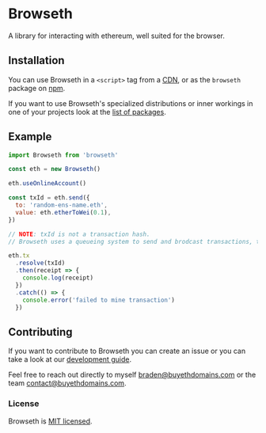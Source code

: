 # Browseth

A library for interacting with ethereum, well suited for the browser.

## Installation

You can use Browseth in a `<script>` tag from a
[CDN](https://unpkg.com/browseth@^0.1.0/build/browser.js), or as the `browseth`
package on [npm](https://www.npmjs.com/package/browseth).

If you want to use Browseth's specialized distributions or inner workings in one
of your projects look at the [list of packages](./PACKAGES.md).

## Example

```javascript
import Browseth from 'browseth'

const eth = new Browseth()

eth.useOnlineAccount()

const txId = eth.send({
  to: 'random-ens-name.eth',
  value: eth.etherToWei(0.1),
})

// NOTE: txId is not a transaction hash.
// Browseth uses a queueing system to send and brodcast transactions, txId is a uuid that Browseth uses internally.

eth.tx
  .resolve(txId)
  .then(receipt => {
    console.log(receipt)
  })
  .catch(() => {
    console.error('failed to mine transaction')
  })
```

## Contributing

If you want to contribute to Browseth you can create an issue or you can take a
look at our [development guide](./DEVELOPMENT.md).

Feel free to reach out directly to myself braden@buyethdomains.com or the team
contact@buyethdomains.com.

### License

Browseth is [MIT licensed](./LICENSE).
